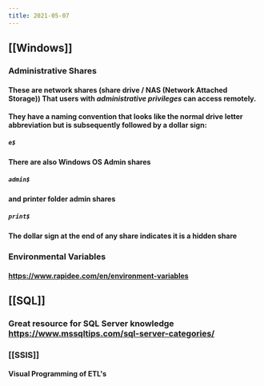```yaml
---
title: 2021-05-07
---
```


## [[Windows]]
### Administrative Shares
#### These are network shares (share drive / NAS (Network Attached Storage)) That users with _administrative privileges_ can access remotely.
#### They have a naming convention that looks like the normal drive letter abbreviation but is subsequently followed by a dollar sign:
##### `e$`
#### There are also Windows OS Admin shares
##### `admin$`
#### and printer folder admin shares
##### `print$`
#### The dollar sign at the end of any share indicates it is a hidden share
### Environmental Variables
#### https://www.rapidee.com/en/environment-variables
## [[SQL]]
### Great resource for SQL Server knowledge https://www.mssqltips.com/sql-server-categories/
### [[SSIS]]
#### Visual Programming of ETL's
